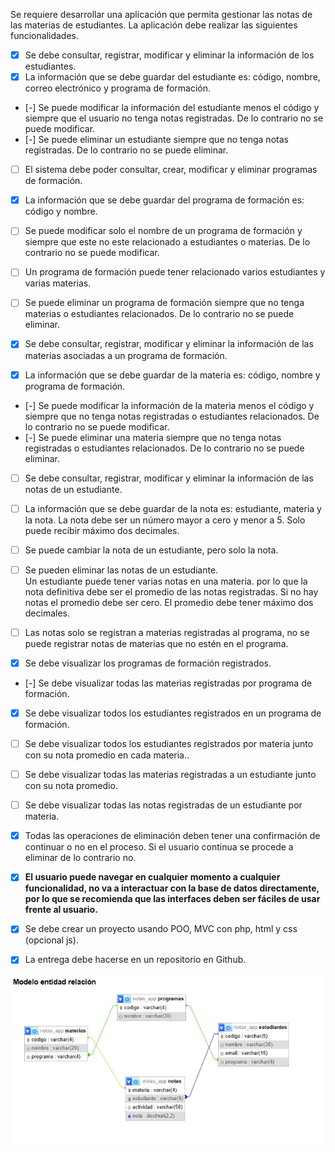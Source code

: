 Se requiere desarrollar una aplicación que permita gestionar las notas de las materias de estudiantes. La aplicación debe realizar las siguientes funcionalidades.

- [x] Se debe consultar, registrar, modificar y eliminar la información de los estudiantes.  
- [x] La información que se debe guardar del estudiante es: código, nombre, correo electrónico y programa de formación.  
- [-] Se puede modificar la información del estudiante menos el código y siempre que el usuario no tenga notas registradas. De lo contrario no se puede modificar.  
- [-] Se puede eliminar un estudiante siempre que no tenga notas registradas. De lo contrario no se puede eliminar.  
    
- [ ] El sistema debe poder consultar, crear, modificar y eliminar programas de formación.  
- [x] La información que se debe guardar del programa de formación es: código y nombre.  
- [ ] Se puede modificar solo el nombre de un programa de formación y siempre que este no este relacionado a estudiantes o materias. De lo contrario no se puede modificar.  
- [ ] Un programa de formación puede tener relacionado varios estudiantes y varias materias.  
- [ ] Se puede eliminar un programa de formación siempre que no tenga materias o estudiantes relacionados. De lo contrario no se puede eliminar.  
    
- [x] Se debe consultar, registrar, modificar y eliminar la información de las materias asociadas a un programa de formación.  
- [x] La información que se debe guardar de la materia es: código, nombre y programa de formación.  
- [-] Se puede modificar la información de la materia menos el código y siempre que no tenga notas registradas o estudiantes relacionados. De lo contrario no se puede modificar.  
- [-] Se puede eliminar una materia siempre que no tenga notas registradas o estudiantes relacionados. De lo contrario no se puede eliminar.

- [ ] Se debe consultar, registrar, modificar y eliminar la información de las notas de un estudiante.  
- [ ] La información que se debe guardar de la nota es: estudiante, materia y la nota. La nota debe ser un número mayor a cero y menor a 5\. Solo puede recibir máximo dos decimales.  
- [ ] Se puede cambiar la nota de un estudiante, pero solo la nota.  
- [ ] Se pueden eliminar las notas de un estudiante.  
  Un estudiante puede tener varias notas en una materia. por lo que la nota definitiva debe ser el promedio de las notas registradas. Si no hay notas el promedio debe ser cero. El promedio debe tener máximo dos decimales.  
- [ ] Las notas solo se registran a materias registradas al programa, no se puede registrar notas de materias que no estén en el programa.  
    
- [x] Se debe visualizar los programas de formación registrados.  
- [-] Se debe visualizar todas las materias registradas por programa de formación.  
- [x] Se debe visualizar todos los estudiantes registrados en un programa de formación.  
- [ ] Se debe visualizar todos los estudiantes registrados por materia junto con su nota promedio en cada materia..  
- [ ] Se debe visualizar todas las materias registradas a un estudiante junto con su nota promedio.  
- [ ] Se debe visualizar todas las notas registradas de un estudiante por materia.  
- [x] Todas las operaciones de eliminación deben tener una confirmación de continuar o no en el proceso. Si el usuario continua se procede a eliminar de lo contrario no.  
- [x] **El usuario puede navegar en cualquier momento a cualquier funcionalidad, no va a interactuar con la base de datos directamente, por lo que se recomienda que las interfaces deben ser fáciles de usar frente al usuario.**  
    
- [x] Se debe crear un proyecto usando POO, MVC con php, html y css (opcional js).  
- [x] La entrega debe hacerse en un repositorio en Github.

![Modelo](Modelo-entidad-relacion.jpeg)
